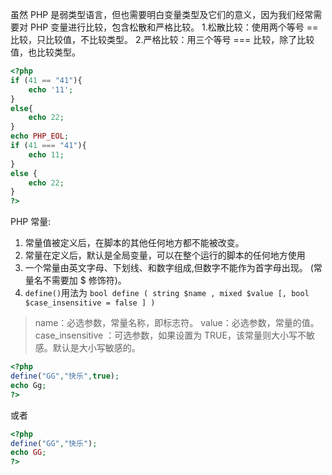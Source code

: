 虽然 PHP 是弱类型语言，但也需要明白变量类型及它们的意义，因为我们经常需要对 PHP 变量进行比较，包含松散和严格比较。
1.松散比较：使用两个等号 == 比较，只比较值，不比较类型。
2.严格比较：用三个等号 === 比较，除了比较值，也比较类型。
```php
<?php
if (41 == "41"){
    echo '11';
}
else{
    echo 22;
}
echo PHP_EOL;
if (41 === "41"){
    echo 11;
}
else {
    echo 22;
}
?>
```
PHP 常量:
1. 常量值被定义后，在脚本的其他任何地方都不能被改变。
2. 常量在定义后，默认是全局变量，可以在整个运行的脚本的任何地方使用
3. 一个常量由英文字母、下划线、和数字组成,但数字不能作为首字母出现。 (常量名不需要加 $ 修饰符)。
4. `define()`用法为 `bool define ( string $name , mixed $value [, bool $case_insensitive = false ] )`
> name：必选参数，常量名称，即标志符。
value：必选参数，常量的值。
case_insensitive ：可选参数，如果设置为 TRUE，该常量则大小写不敏感。默认是大小写敏感的。
```php
<?php
define("GG","快乐",true);
echo Gg;
?>
```
或者
```php
<?php
define("GG","快乐");
echo GG;
?>
```

